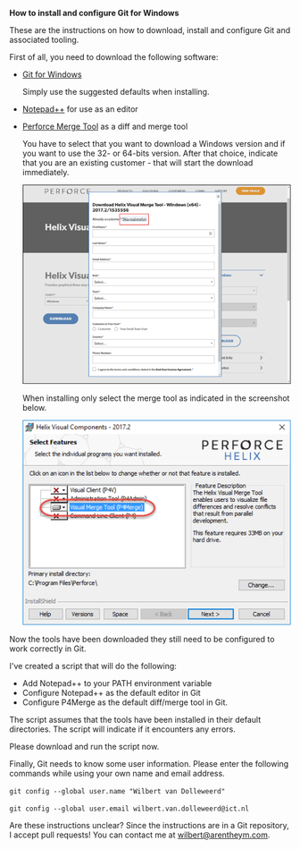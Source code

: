 ****How to install and configure Git for Windows****

These are the instructions on how to download, install and configure Git and associated tooling.

First of all, you need to download the following software:

* [Git for Windows](https://git-scm.com/download/win)

  Simply use the suggested defaults when installing.

* [Notepad++](https://notepad-plus-plus.org/download) for use as an editor
* [Perforce Merge Tool](https://www.perforce.com/downloads/visual-merge-tool) as a diff and merge tool

  You have to select that you want to download a Windows version and if you want to use the 32- or 64-bits version. After that choice, indicate that you are an existing customer - that will start the download immediately. 

  ![Download P4Merge](screenshots/download_p4merge.png)
    
  When installing only select the merge tool as indicated in the screenshot below.

  ![Install P4Merge](screenshots/install_p4merge.png)  


Now the tools have been downloaded they still need to be configured to work correctly in Git.

I've created a script that will do the following:

* Add Notepad++ to your PATH environment variable
* Configure Notepad++ as the default editor in Git
* Configure P4Merge as the default diff/merge tool in Git.

The script assumes that the tools have been installed in their default directories. The script will indicate if it encounters any errors.

Please download and run the script now.

Finally, Git needs to know some user information. Please enter the following commands while using your own name and email address.

`git config --global user.name "Wilbert van Dolleweerd"`

`git config --global user.email wilbert.van.dolleweerd@ict.nl`

Are these instructions unclear? Since the instructions are in a Git repository, I accept pull requests! You can contact me at wilbert@arentheym.com.

